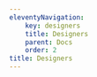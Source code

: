 ```yaml
---
eleventyNavigation:
    key: designers
    title: Designers
    parent: Docs
    order: 2
title: Designers
---
```

